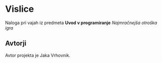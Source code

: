 # Vislice

Naloga pri vajah iz predmeta **Uvod v programiranje**
_Najmračnejša otroška igra_

## Avtorji

Avtor projekta je Jaka Vrhovnik.